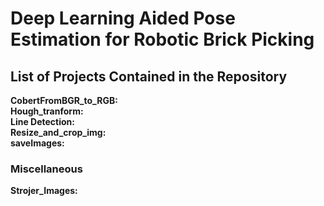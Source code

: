 # Deep Learning Aided Pose Estimation for Robotic Brick Picking

## List of Projects Contained in the Repository

**CobertFromBGR_to_RGB:**  <br/> 
**Hough_tranform:**  <br/>
**Line Detection:**  <br/>
**Resize_and_crop_img:**  <br/>
**saveImages:**  <br/>

### Miscellaneous
**Strojer_Images:**  <br/>
